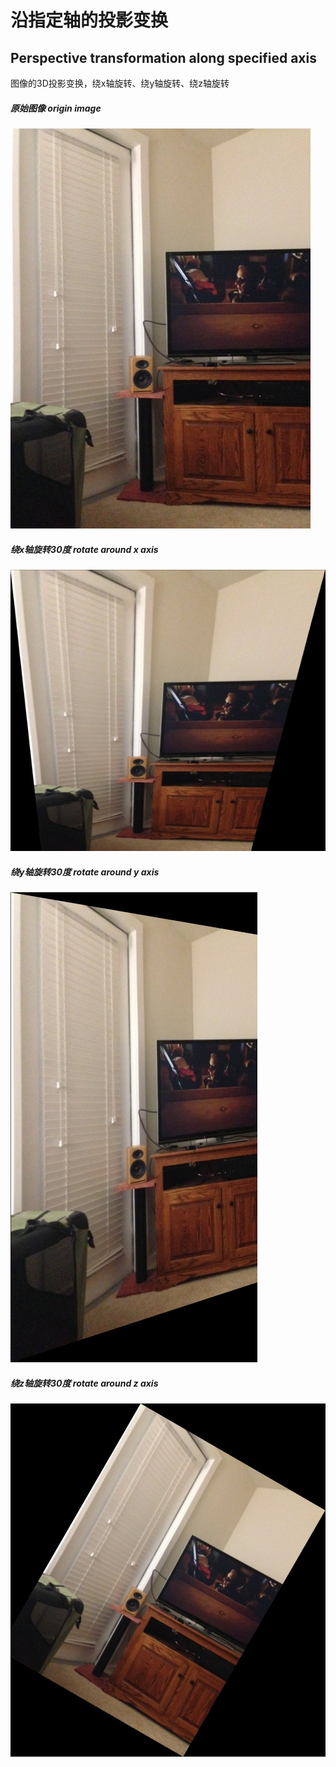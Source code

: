 # 沿指定轴的投影变换
## Perspective transformation along specified axis
图像的3D投影变换，绕x轴旋转、绕y轴旋转、绕z轴旋转

##### 原始图像  origin image

![](images/1.jpg)



##### 绕x轴旋转30度  rotate around x axis

![](images/1_rx030.jpg)

##### 绕y轴旋转30度 rotate around y axis

![](images/1_ry030.jpg)

##### 绕z轴旋转30度 rotate around z axis

![](images/1_rz030.jpg)

